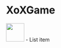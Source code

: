  # XoXGame
<img src="https://raw.githubusercontent.com/FortAwesome/Font-Awesome/6.x/svgs/solid/crown.svg" width="50" height="50"> - List item


